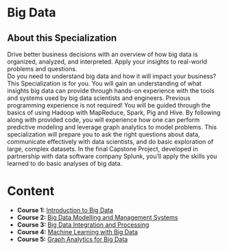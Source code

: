 # Big Data
## About this Specialization
Drive better business decisions with an overview of how big data is organized, analyzed, and interpreted. Apply your insights to real-world problems and questions.\
Do you need to understand big data and how it will impact your business? This Specialization is for you. You will gain an understanding of what insights big data can provide through hands-on experience with the tools and systems used by big data scientists and engineers. Previous programming experience is not required! You will be guided through the basics of using Hadoop with MapReduce, Spark, Pig and Hive. By following along with provided code, you will experience how one can perform predictive modeling and leverage graph analytics to model problems. This specialization will prepare you to ask the right questions about data, communicate effectively with data scientists, and do basic exploration of large, complex datasets. In the final Capstone Project, developed in partnership with data software company Splunk, you’ll apply the skills you learned to do basic analyses of big data.

# Content
* **Course 1:** [Introduction to Big Data](./M1_Introduction_to_Big_Data/README.md)
* **Course 2:** [Big Data Modelling and Management Systems](./M2_Big_Data_Modeling_and_Management_Systems/README.md)
* **Course 3:** [Big Data Integration and Processing](./M3_Big_Data_Integration_and_Processes/README.md)
* **Course 4:** [Machine Learning with Big Data](./M4_Machine_Learning_With_Big_Data/README.md)
* **Course 5:** [Graph Analytics for Big Data](./M5_Graph_Analytics_for_Big_Data/README.md)
